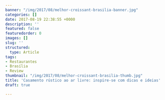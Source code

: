 ```yaml
---
banner: "/img/2017/08/melhor-croissant-brasilia-banner.jpg"
categories: []
date: 2017-08-19 22:38:55 +0000
description: ''
featured: false
featuredorder: 0
images: []
slug: ''
structured:
  type: Article
tags:
- Restaurantes
- Brasília
- Review
thumbnail: "/img/2017/08/melhor-croissant-brasilia-thumb.jpg"
title: 'Casamento rústico ao ar livre: inspire-se com dicas e ideias'
draft: true

---
```

